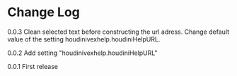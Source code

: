 # Change Log

0.0.3 Clean selected text before constructing the url adress.
      Change default value of the setting houdinivexhelp.houdiniHelpURL.

0.0.2 Add setting "houdinivexhelp.houdiniHelpURL"

0.0.1 First release